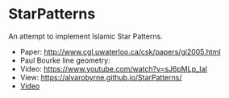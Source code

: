 # StarPatterns
An attempt to implement Islamic Star Patterns.
* Paper: http://www.cgl.uwaterloo.ca/csk/papers/gi2005.html
* Paul Bourke line geometry: 
* Video: https://www.youtube.com/watch?v=sJ6pMLp_IaI
* View:  https://alvarobyrne.github.io/StarPatterns/
* [Video](https://youtu.be/rPz6JhRmPxE)

